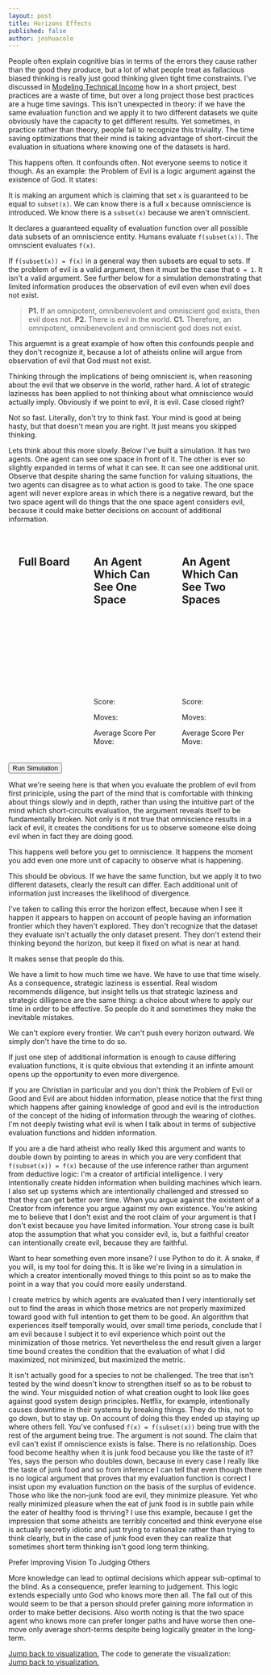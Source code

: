 ```yaml
---
layout: post
title: Horizons Effects
published: false
author: joshuacole
---
```


People often explain cognitive bias in terms of the errors they cause 
rather than the good they produce, but a lot of what people treat as 
fallacious biased thinking is really just good thinking given tight time 
constraints. I've discussed in [Modeling Technical Income](/2020/03/06/modeling-technical-income.html)
how in a short project, best practices are a waste of time, but over a 
long project those best practices are a huge time savings. This isn't 
unexpected in theory: if we have the same evaluation function and we apply 
it to two different datasets we quite obviously have the capacity to get different results. 
Yet sometimes, in practice rather than theory, people fail to recognize this 
triviality. The time saving optimizations that their mind is taking advantage of 
short-circuit the evaluation in situations where knowing one of the datasets is 
hard.

This happens often. It confounds often. Not everyone seems to notice it though.
As an example: the Problem of Evil is a logic argument against the existence 
of God. It states:

<div class="p">
  <div class="marginnote">
      <p>
        It is making an argument which is claiming that set <code>x</code> is guaranteed to be equal to 
        <code>subset(x)</code>. We can know there is a full <code>x</code> because omniscience is 
        introduced. We know there is a <code>subset(x)</code> because we aren't omniscient. 
      </p>
      <p>
        It declares a guaranteed equality of evaluation function over all possible data subsets of an omniscience 
        entity. Humans evaluate <code>f(subset(x))</code>. The omnscient evaluates <code>f(x)</code>. 
      </p>
      <p>
        If <code>f(subset(x)) = f(x)</code> in a general way then subsets are equal to sets. If the problem of evil 
        is a valid argument, then it must be the case that <code>0 = 1</code>. It isn't a valid argument. See 
        further below for a simulation demonstrating that limited information produces the observation of evil even 
        when evil does not exist.
      </p>
    </div>
</div>

> __P1.__ If an omnipotent, omnibenevolent and omniscient god exists, then evil does not. 
> __P2.__ There is evil in the world. 
> __C1.__ Therefore, an omnipotent, omnibenevolent and omniscient god does not exist.


This arguemnt is a great example of how often this confounds people and they 
don't recognize it, because a lot of atheists online will argue from observation of 
evil that God must not exist.

Thinking through the implications of being omniscient is, when reasoning about the 
evil that we observe in the world, rather hard. A lot of strategic lazinesss has been 
applied to not thinking about what omniscience would actually imply. Obviously if we 
point to evil, it is evil. Case closed right?

Not so fast. Literally, don't try to think fast. Your mind is good at being hasty, 
but that doesn't mean you are right. It just means you skipped thinking. 

Lets think about this more slowly. Below I've built a simulation. It has two agents.
One agent can see one space in front of it. The other is ever so slightly expanded 
in terms of what it can see. It can see one additional unit. Observe that despite 
sharing the same function for valuing situations, the two agents can disagree as 
to what action is good to take. The one space agent will never explore areas in which 
there is a negative reward, but the two space agent will do things that the one space 
agent considers evil, because it could make better decisions on account of additional 
information.

<div>
    <section class="three-col">            
        <section>
            <h2>Full Board</h2>
            <svg id="fullBoard"></svg>
        </section>
        <section>
            <h2>An Agent Which Can See One Space</h2>
            <svg id="oneSpaceAgent"></svg>
            <p>Score: <span id="oneSpaceScore"></span></p>
            <p>Moves: <span id="oneSpaceMoves"></span></p>
            <p>Average Score Per Move: <span id="oneSpaceAverage"></span></p>
        </section>
        <section>
            <h2>An Agent Which Can See Two Spaces</h2>
            <svg id="twoSpaceAgent"></svg>
            <p>Score: <span id="twoSpaceScore"></span></p>
            <p>Moves: <span id="twoSpaceMoves"></span></p>
            <p>Average Score Per Move: <span id="twoSpaceAverage"></span></p>
        </section>
    </section>
    <button onclick=runSimulation()>Run Simulation</button>
</div>

What we're seeing here is that when you evaluate the problem of evil from first 
priniciple, using the part of the mind that is comfortable with thinking about 
things slowly and in depth, rather than using the intuitive part of the mind which 
short-circuits evaluation, the argument reveals itself to be fundamentally broken. 
Not only is it not true that omniscience results in a lack of evil, it creates the 
conditions for us to observe someone else doing evil when in fact they are doing good.

This happens well before you get to omniscience. It happens the moment you add even 
one more unit of capacity to observe what is happening. 

This should be obvious. If we have the same function, but we apply it to two different 
datasets, clearly the result can differ. Each additional unit of information just 
increases the likelihood of divergence. 

I've taken to calling this error the horizon effect, because when I see it 
happen it appears to happen on account of people having an information frontier 
which they haven't explored. They don't recognize that the dataset they evaluate 
isn't actually the only dataset present. They don't extend their thinking beyond 
the horizon, but keep it fixed on what is near at hand.

It makes sense that people do this. 

We have a limit to how much time we have. We have to use that time wisely. As a consequence, strategic 
laziness is essential. Real wisdom recommends diligence, but insight tells us that strategic laziness 
and strategic dilligence are the same thing: a choice about where to apply our time in order to be 
effective. So people do it and sometimes they make the inevitable mistakes.

We can't explore every frontier. We can't push every horizon outward. We simply don't have 
the time to do so.



If just one step of additional information is enough to cause differing evaluation functions, it is quite obvious that extending it an infinte amount 
opens up the opportunity to even more divergence.

If you are Christian in particular and you don't think the Problem of Evil or Good and Evil are about hidden information, please notice that the first thing which happens after gaining knowledge of good and evil is the introduction of the concept of the hiding of information through the wearing of clothes. I'm not deeply twisting what evil is when I talk about in terms of subjective evaluation functions and hidden information.

If you are a die hard atheist who really liked this argument and wants to double down by pointing to areas in which you are very confident that `f(subset(x)) = f(x)` because of the use inference rather than argument from deductive logic: I'm a creator of artificial intelligence. I very intentionally create hidden information when building machines which learn. I also set up systems which are intentionally challenged and stressed so that they can get better over time. When you argue against the existent of a Creator from inference you argue against my own existence. You're asking me to believe that I don't exist and the root claim of your argument is that I don't exist because you have limited information. Your strong case is built atop the assumption that what you consider evil, is, but a faithful creator can intentionally create evil, because they are faithful.

Want to hear something even more insane? I use Python to do it. A snake, if you will, is my tool for doing this. It is like we're living in a simulation in which a 
creator intentionally moved things to this point so as to make the point in a way that you could more easily understand.

I create metrics by which agents are evaluated then I very intentionally set out to find the areas in which those metrics are not properly maximized toward good with full intention to get them to be good. An algorithm that experiences itself temporally would, over small time periods, conclude that I am evil because I subject it to evil experience which point out the minimization of those metrics. Yet nevertheless the end result given a larger time bound creates the condition that the evaluation of what I did maximized, not minimized, but maximized the metric.

It isn't actually good for a species to not be challenged. The tree that isn't tested by the wind doesn't know to strengthen itself so as to be robust to the wind. Your misguided notion of what creation ought to look like goes against good system design principles. Netflix, for example, intentionally causes downtime in their systems by breaking things. They do this, not to go down, but to stay up. On account of doing this they ended up staying up where others fell. You've confused `f(x) = f(subset(x))` being true with the rest of the argument being true. The argument is not sound. The claim that evil can't exist if omniscience exists is false. There is no relationship. Does food become healthy when it is junk food because you like the taste of it? Yes, says the person who doubles down, because in every case I really like the taste of junk food and so from inference I can tell that even though there is no logical argument that proves that my evaluation function is correct I insist upon my evaluation function on the basis of the surplus of evidence. Those who like the non-junk food are evil, they minimize pleasure. Yet who really minimized pleasure when the eat of junk food is in subtle pain while the eater of healthy food is thriving? I use this example, because I get the impression that some atheists are terribly conceited and think everyone else is actually secretly idiotic and just trying to rationalize rather than trying to think clearly, but in the case of junk food even they can realize that sometimes short term thinking isn't good long term thinking.

<style>
    .three-col {
        display: flex;000
        justify-content: center;
    }
    .three-col section {
        padding: 20px;
    }
</style>

Prefer Improving Vision To Judging Others


More knowledge can lead to optimal decisions which appear sub-optimal to the
blind. As a consequence, prefer learning to judgement. This logic extends 
especially unto God who knows more then all. The fall out of this would seem 
to be that a person should prefer gaining more information in order to make 
better decisions. Also worth noting is that the two space agent who knows more 
can prefer longer paths and have worse then one-move only average short-terms 
despite being logically greater in the long-term.




<script type="text/javascript" id="horizonSimulation">
{% include horizons/simulation.js %}
</script>

<div id="fn-code">
<a href="#visualization">Jump back to visualization.</a>
The code to generate the visualization:
<div id="horizonSimulationView"></div>
<a href="#visualization">Jump back to visualization.</a>
</div>

